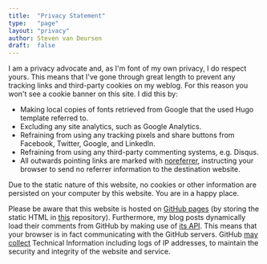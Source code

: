 ```yaml
---
title:	"Privacy Statement"
type:   "page"
layout: "privacy"
author: Steven van Deursen
draft:	false
---
```


I am a privacy advocate and, as I'm font of my own privacy, I do respect yours. This means that I've gone through great length to prevent any tracking links and third-party cookies on my weblog. For this reason you won't see a cookie banner on this site. I did this by:

* Making local copies of fonts retrieved from Google that the used Hugo template referred to.
* Excluding any site analytics, such as Google Analytics.
* Refraining from using any tracking pixels and share buttons from Facebook, Twitter, Google, and LinkedIn.
* Refraining from using any third-party commenting systems, e.g. Disqus.
* All outwards pointing links are marked with [noreferrer](https://developer.mozilla.org/en-US/docs/Web/HTTP/Headers/Referrer-Policy), instructing your browser to send no referrer information to the destination website.

Due to the static nature of this website, no cookies or other information are persisted on your computer by this website. You are in a happy place. 

Please be aware that this website is hosted on [GitHub pages](https://pages.github.com/) (by storing the static HTML in [this](https://github.com/dotnetjunkie/dotnetjunkie.github.io) repository). Furthermore, my blog posts dynamically load their comments from GitHub by making use of [its API](https://developer.github.com/v3/). This means that your browser is in fact communicating with the GitHub servers. GitHub [may collect](https://help.github.com/en/articles/github-privacy-statement#github-pages) Technical Information including logs of IP addresses, to maintain the security and integrity of the website and service.